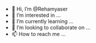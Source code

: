 - 👋 Hi, I’m @Rehamyaser
- 👀 I’m interested in ...
- 🌱 I’m currently learning ...
- 💞️ I’m looking to collaborate on ...
- 📫 How to reach me ...

<!---
Rehamyaser/Rehamyaser is a ✨ special ✨ repository because its `README.md` (this file) appears on your GitHub profile.
You can click the Preview link to take a look at your changes.
--->
